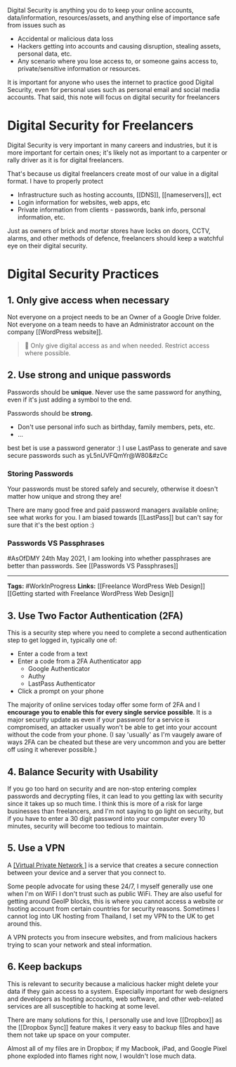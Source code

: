 Digital Security is anything you do to keep your online accounts, data/information, resources/assets, and anything else of importance safe from issues such as
- Accidental or malicious data loss 
- Hackers getting into accounts and causing disruption, stealing assets, personal data, etc.
- Any scenario where you lose access to, or someone gains access to, private/sensitive information or resources.


It is important for anyone who uses the internet to practice good Digital Security, even for personal uses such as personal email and social media accounts. 
That said, this note will focus on digital security for freelancers


# Digital Security for Freelancers
Digital Security is very important in many careers and industries, but it is more important for certain ones; it's likely not as important to a carpenter or rally driver as it is for digital freelancers.

That's because us digital freelancers create most of our value in a digital format. I have to properly protect
- Infrastructure such as hosting accounts, [[DNS]], [[nameservers]], ect
- Login information for websites, web apps, etc
- Private information from clients - passwords, bank info, personal information, etc.

Just as owners of brick and mortar stores have locks on doors, CCTV, alarms, and other methods of defence, freelancers should keep a watchful eye on their digital security.


# Digital Security Practices
## 1. Only give access when necessary
Not everyone on a project needs to be an Owner of a Google Drive folder. Not everyone on a team needs to have an Administrator account on the company [[WordPress website]].

> 🔐 Only give digital access as and when needed. Restrict access where possible.



## 2. Use strong and unique passwords
Passwords should be **unique**. Never use the same password for anything, even if it's just adding a symbol to the end.

Passwords should be **strong.** 
- Don't use personal info such as birthday, family members, pets, etc.
- ...

best bet is use a password generator :)
I use LastPass to generate and save secure passwords such as
yL5nUVFQmYr@W80&#zCc

### Storing Passwords
Your passwords must be stored safely and securely, otherwise it doesn't matter how unique and strong they are!

There are many good free and paid password managers available online; see what works for you. I am biased towards [[LastPass]] but can't say for sure that it's the best option :)


### Passwords VS Passphrases
#AsOfDMY 24th May 2021, I am looking into whether passphrases are better than passwords. See
[[Passwords VS Passphrases]]



--- 
**Tags:** #WorkInProgress 
**Links:** [[Freelance WordPress Web Design]] [[Getting started with Freelance WordPress Web Design]]





## 3. Use Two Factor Authentication (2FA)
This is a security step where you need to complete a second authentication step to get logged in, typically one of:
- Enter a code from a text
- Enter a code from a 2FA Authenticator app
	- Google Authenticator
	- Authy
	- LastPass Authenticator
- Click a prompt on your phone

The majority of online services today offer some form of 2FA and I **encourage you to enable this for every single service possible**. It is a major security update as even if your password for a service is compromised, an attacker usually won't be able to get into your account without the code from your phone.
(I say 'usually' as I'm vaugely aware of ways 2FA can be cheated but these are very uncommon and you are better off using it wherever possible.)

## 4. Balance Security with Usability
If you go too hard on security and are non-stop entering complex passwords and decrypting files, it can lead to you getting lax with security since it takes up so much time. I think this is more of a risk for large businesses than freelancers, and I'm not saying to go light on security, but if you have to enter a 30 digit password into your computer every 10 minutes, security will become too tedious to maintain.


## 5. Use a VPN
A [[Virtual Private Network ]](VPN) is a service that creates a secure connection between your device and a server that you connect to.

Some people advocate for using these 24/7, I myself generally use one when I'm on WiFi I don't trust such as public WiFi. They are also useful for getting around GeoIP blocks, this is where you cannot access a website or hsoting account from certain countries for security reasons. Sometimes I cannot log into UK hosting from Thailand, I set my VPN to the UK to get around this. 

A VPN protects you from insecure websites, and from malicious hackers trying to scan your network and steal information.

## 6. Keep backups
This is relevant to security because a malicious hacker might delete your data if they gain access to a system. Especially important for web designers and developers as hosting accounts, web software, and other web-related services are all susceptible to hacking at some level. 

There are many solutions for this, I personally use and love [[Dropbox]] as the [[Dropbox Sync]] feature makes it very easy to backup files and have them not take up space on your computer. 

Almost all of my files are in Dropbox; if my Macbook, iPad, and Google Pixel phone exploded into flames right now, I wouldn't lose much data. 